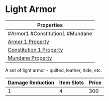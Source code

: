 # Light Armor

| Properties                                                               |
| ------------------------------------------------------------------------ |
| #Armor1 #Constitution1 #Mundane                                          |
| [Armor 1 Property](../Armor%20Properties/Armor%20X%20Property.md)               |
| [Constitution 1 Property](../Armor%20Properties/Constitution%20X%20Property.md) |
| [Mundane Property](../../../Material%20Properties/Mundane%20Property.md)      |
A set of light armor - quilted, leather, hide, etc.

| Damage Reduction | Item Slots | Price |
| ---------------- | ---------- | ----- |
| 1                | 4          | 300   |
